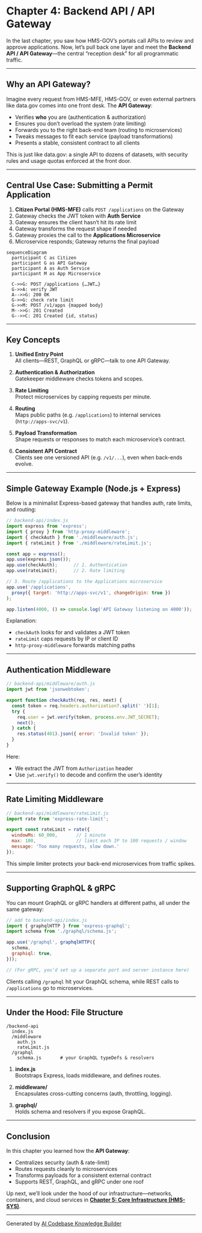 # Chapter 4: Backend API / API Gateway

In the last chapter, you saw how HMS-GOV’s portals call APIs to review and approve applications. Now, let’s pull back one layer and meet the **Backend API / API Gateway**—the central “reception desk” for all programmatic traffic.

---

## Why an API Gateway?

Imagine every request from HMS-MFE, HMS-GOV, or even external partners like data.gov comes into one front desk. The **API Gateway**:

- Verifies **who** you are (authentication & authorization)  
- Ensures you don’t overload the system (rate limiting)  
- Forwards you to the right back-end team (routing to microservices)  
- Tweaks messages to fit each service (payload transformations)  
- Presents a stable, consistent contract to all clients  

This is just like data.gov: a single API to dozens of datasets, with security rules and usage quotas enforced at the front door.

---

## Central Use Case: Submitting a Permit Application

1. **Citizen Portal (HMS-MFE)** calls `POST /applications` on the Gateway  
2. Gateway checks the JWT token with **Auth Service**  
3. Gateway ensures the client hasn’t hit its rate limit  
4. Gateway transforms the request shape if needed  
5. Gateway proxies the call to the **Applications Microservice**  
6. Microservice responds; Gateway returns the final payload  

```mermaid
sequenceDiagram
  participant C as Citizen
  participant G as API Gateway
  participant A as Auth Service
  participant M as App Microservice

  C->>G: POST /applications {…JWT…}
  G->>A: verify JWT
  A-->>G: 200 OK
  G->>G: check rate limit
  G->>M: POST /v1/apps {mapped body}
  M-->>G: 201 Created
  G-->>C: 201 Created {id, status}
```

---

## Key Concepts

1. **Unified Entry Point**  
   All clients—REST, GraphQL or gRPC—talk to one API Gateway.

2. **Authentication & Authorization**  
   Gatekeeper middleware checks tokens and scopes.

3. **Rate Limiting**  
   Protect microservices by capping requests per minute.

4. **Routing**  
   Maps public paths (e.g. `/applications`) to internal services (`http://apps-svc/v1`).

5. **Payload Transformation**  
   Shape requests or responses to match each microservice’s contract.

6. **Consistent API Contract**  
   Clients see one versioned API (e.g. `/v1/...`), even when back-ends evolve.

---

## Simple Gateway Example (Node.js + Express)

Below is a minimalist Express-based gateway that handles auth, rate limits, and routing:

```js
// backend-api/index.js
import express from 'express';
import { proxy } from 'http-proxy-middleware';
import { checkAuth } from './middleware/auth.js';
import { rateLimit } from './middleware/rateLimit.js';

const app = express();
app.use(express.json());
app.use(checkAuth);      // 1. Authentication
app.use(rateLimit);      // 2. Rate limiting

// 3. Route /applications to the Applications microservice
app.use('/applications',
  proxy({ target: 'http://apps-svc/v1', changeOrigin: true })
);

app.listen(4000, () => console.log('API Gateway listening on 4000'));
```

Explanation:
- `checkAuth` looks for and validates a JWT token  
- `rateLimit` caps requests by IP or client ID  
- `http-proxy-middleware` forwards matching paths  

---

## Authentication Middleware

```js
// backend-api/middleware/auth.js
import jwt from 'jsonwebtoken';

export function checkAuth(req, res, next) {
  const token = req.headers.authorization?.split(' ')[1];
  try {
    req.user = jwt.verify(token, process.env.JWT_SECRET);
    next();
  } catch {
    res.status(401).json({ error: 'Invalid token' });
  }
}
```

Here:
- We extract the JWT from `Authorization` header  
- Use `jwt.verify()` to decode and confirm the user’s identity  

---

## Rate Limiting Middleware

```js
// backend-api/middleware/rateLimit.js
import rate from 'express-rate-limit';

export const rateLimit = rate({
  windowMs: 60_000,       // 1 minute
  max: 100,               // limit each IP to 100 requests / window
  message: 'Too many requests, slow down.'
});
```

This simple limiter protects your back-end microservices from traffic spikes.

---

## Supporting GraphQL & gRPC

You can mount GraphQL or gRPC handlers at different paths, all under the same gateway:

```js
// add to backend-api/index.js
import { graphqlHTTP } from 'express-graphql';
import schema from './graphql/schema.js';

app.use('/graphql', graphqlHTTP({
  schema,
  graphiql: true,
}));

// (For gRPC, you’d set up a separate port and server instance here)
```

Clients calling `/graphql` hit your GraphQL schema, while REST calls to `/applications` go to microservices.

---

## Under the Hood: File Structure

```
/backend-api
  index.js
  /middleware
    auth.js
    rateLimit.js
  /graphql
    schema.js       # your GraphQL typeDefs & resolvers
```

1. **index.js**  
   Bootstraps Express, loads middleware, and defines routes.

2. **middleware/**  
   Encapsulates cross-cutting concerns (auth, throttling, logging).

3. **graphql/**  
   Holds schema and resolvers if you expose GraphQL.

---

## Conclusion

In this chapter you learned how the **API Gateway**:

- Centralizes security (auth & rate-limit)  
- Routes requests cleanly to microservices  
- Transforms payloads for a consistent external contract  
- Supports REST, GraphQL, and gRPC under one roof  

Up next, we’ll look under the hood of our infrastructure—networks, containers, and cloud services in **[Chapter 5: Core Infrastructure (HMS-SYS)](05_core_infrastructure__hms_sys__.md)**.

---

Generated by [AI Codebase Knowledge Builder](https://github.com/The-Pocket/Tutorial-Codebase-Knowledge)